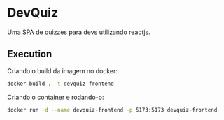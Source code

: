 # DevQuiz

Uma SPA de quizzes para devs utilizando reactjs.

## Execution

Criando o build da imagem no docker:

```sh
docker build . -t devquiz-frontend
```

Criando o container e rodando-o:

```sh
docker run -d --name devquiz-frontend -p 5173:5173 devquiz-frontend
```

